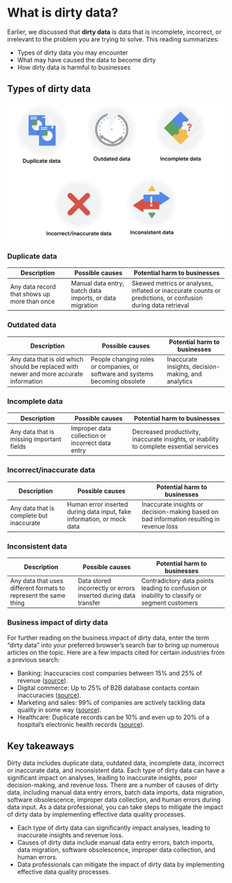 # What is dirty data?

Earlier, we discussed that **dirty data** is data that is incomplete, incorrect, or irrelevant to the problem you are trying to solve.  This reading summarizes:

- Types of dirty data you may encounter
- What may have caused the data to become dirty
- How dirty data is harmful to businesses

## Types of dirty data

![Icons of the 6 types of dirty data: duplicate, outdated, incomplete, incorrect and inconsistent data](./resources/img-1.png)

### Duplicate data

|Description|Possible causes|Potential harm to businesses|
|-----------|---------------|----------------------------|
|Any data record that shows up more than once|Manual data entry, batch data imports, or data migration|Skewed metrics or analyses, inflated or inaccurate counts or predictions, or confusion during data retrieval|

### Outdated data

|Description|Possible causes|Potential harm to businesses|
|-----------|---------------|----------------------------|
|Any data that is old which should be replaced with newer and more accurate information|People changing roles or companies, or software and systems becoming obsolete|Inaccurate insights, decision-making, and analytics|

### Incomplete data

|Description|Possible causes|Potential harm to businesses|
|-----------|---------------|----------------------------|
|Any data that is missing important fields|Improper data collection or incorrect data entry|Decreased productivity, inaccurate insights, or inability to complete essential services|

### Incorrect/inaccurate data

|Description|Possible causes|Potential harm to businesses|
|-----------|---------------|----------------------------|
|Any data that is complete but inaccurate|Human error inserted during data input, fake information, or mock data|Inaccurate insights or decision-making based on bad information resulting in revenue loss|

### Inconsistent data

|Description|Possible causes|Potential harm to businesses|
|-----------|---------------|----------------------------|
|Any data that uses different formats to represent the same thing|Data stored incorrectly or errors inserted during data transfer|Contradictory data points leading to confusion or inability to classify or segment customers|

### Business impact of dirty data

For further reading on the business impact of dirty data, enter the term “dirty data” into your preferred browser’s search bar to bring up numerous articles on the topic. Here are a few impacts cited for certain industries from a previous search:

- Banking: Inaccuracies cost companies between 15% and 25% of revenue ([source](https://sloanreview.mit.edu/article/seizing-opportunity-in-data-quality/)).
- Digital commerce: Up to 25% of B2B database contacts contain inaccuracies ([source](https://www.demandgen.com/dirty-data-what-is-it-costing-you/)).
- Marketing and sales: 99% of companies are actively tackling data quality in some way ([source](https://www.dqglobal.com/blog/why-bad-data-is-wasting-your-marketing-efforts/)).
- Healthcare: Duplicate records can be 10% and even up to 20% of a hospital’s electronic health records ([source](https://searchhealthit.techtarget.com/feature/Hospitals-battle-duplicate-medical-records-with-technology)).

## Key takeaways

Dirty data includes duplicate data, outdated data, incomplete data, incorrect or inaccurate data, and inconsistent data. Each type of dirty data can have a significant impact on analyses, leading to inaccurate insights, poor decision-making, and revenue loss. There are a number of causes of dirty data, including manual data entry errors, batch data imports, data migration, software obsolescence, improper data collection, and human errors during data input. As a data professional, you can take steps to mitigate the impact of dirty data by implementing effective data quality processes.

- Each type of dirty data can significantly impact analyses, leading to inaccurate insights and revenue loss.
- Causes of dirty data include manual data entry errors, batch imports, data migration, software obsolescence, improper data collection, and human errors.
- Data professionals can mitigate the impact of dirty data by implementing effective data quality processes.

